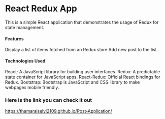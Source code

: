 <h1>React Redux App</h1>
This is a simple React application that demonstrates the usage of Redux for state management.

<h4>Features</h4>
Display a list of items fetched from an Redux store
Add new post to the list.

<h4>Technologies Used</h4>

React: A JavaScript library for building user interfaces.
Redux: A predictable state container for JavaScript apps.
React-Redux: Official React bindings for Redux.
Bootstrap: Bootstrap is JavaScript and CSS library to make webpages mobile friendly.

<h3>Here is the link you can check it out</h3>
<a href="https://thamaraiselvi2109.github.io/Post-Application/" target="_blank">https://thamaraiselvi2109.github.io/Post-Application/</a>
